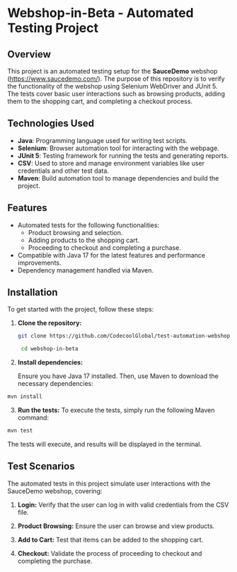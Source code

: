 # Webshop-in-Beta - Automated Testing Project

## Overview

This project is an automated testing setup for the **SauceDemo** webshop (https://www.saucedemo.com/). The purpose of this repository is to verify the functionality of the webshop using Selenium WebDriver and JUnit 5. The tests cover basic user interactions such as browsing products, adding them to the shopping cart, and completing a checkout process.

## Technologies Used

- **Java**: Programming language used for writing test scripts.
- **Selenium**: Browser automation tool for interacting with the webpage.
- **JUnit 5**: Testing framework for running the tests and generating reports.
- **CSV**: Used to store and manage environment variables like user credentials and other test data.
- **Maven**: Build automation tool to manage dependencies and build the project.

## Features

- Automated tests for the following functionalities:
    - Product browsing and selection.
    - Adding products to the shopping cart.
    - Proceeding to checkout and completing a purchase.
- Compatible with Java 17 for the latest features and performance improvements.
- Dependency management handled via Maven.

## Installation

To get started with the project, follow these steps:

1. **Clone the repository:**

   ```bash
   git clone https://github.com/CodecoolGlobal/test-automation-webshop-in-beta-general-E-Zsofi
   ```
   ```bash
    cd webshop-in-beta
   ```


2. **Install dependencies:**

   Ensure you have Java 17 installed. Then, use Maven to download the necessary dependencies:

```bash
mvn install
```

3. **Run the tests:**
   To execute the tests, simply run the following Maven command:

```bash
mvn test
```
The tests will execute, and results will be displayed in the terminal.

## Test Scenarios
The automated tests in this project simulate user interactions with the SauceDemo webshop, covering:

1. **Login:**
Verify that the user can log in with valid credentials from the CSV file.

2. **Product Browsing:**
Ensure the user can browse and view products.
3. **Add to Cart:**
Test that items can be added to the shopping cart.
4. **Checkout:**
Validate the process of proceeding to checkout and completing the purchase.